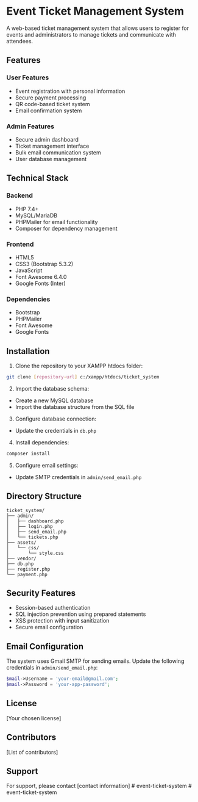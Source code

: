 # Event Ticket Management System

A web-based ticket management system that allows users to register for events and administrators to manage tickets and communicate with attendees.

## Features

### User Features
- Event registration with personal information
- Secure payment processing
- QR code-based ticket system
- Email confirmation system

### Admin Features
- Secure admin dashboard
- Ticket management interface
- Bulk email communication system
- User database management

## Technical Stack

### Backend
- PHP 7.4+
- MySQL/MariaDB
- PHPMailer for email functionality
- Composer for dependency management

### Frontend
- HTML5
- CSS3 (Bootstrap 5.3.2)
- JavaScript
- Font Awesome 6.4.0
- Google Fonts (Inter)

### Dependencies
- Bootstrap
- PHPMailer
- Font Awesome
- Google Fonts

## Installation

1. Clone the repository to your XAMPP htdocs folder:
```bash
git clone [repository-url] c:/xampp/htdocs/ticket_system
```

2. Import the database schema:
- Create a new MySQL database
- Import the database structure from the SQL file

3. Configure database connection:
- Update the credentials in `db.php`

4. Install dependencies:
```bash
composer install
```

5. Configure email settings:
- Update SMTP credentials in `admin/send_email.php`

## Directory Structure

```
ticket_system/
├── admin/
│   ├── dashboard.php
│   ├── login.php
│   ├── send_email.php
│   └── tickets.php
├── assets/
│   └── css/
│       └── style.css
├── vendor/
├── db.php
├── register.php
└── payment.php
```

## Security Features

- Session-based authentication
- SQL injection prevention using prepared statements
- XSS protection with input sanitization
- Secure email configuration

## Email Configuration

The system uses Gmail SMTP for sending emails. Update the following credentials in `admin/send_email.php`:

```php
$mail->Username = 'your-email@gmail.com';
$mail->Password = 'your-app-password';
```

## License

[Your chosen license]

## Contributors

[List of contributors]

## Support

For support, please contact [contact information]
#   e v e n t - t i c k e t - s y s t e m 
 
 #   e v e n t - t i c k e t - s y s t e m 
 
 